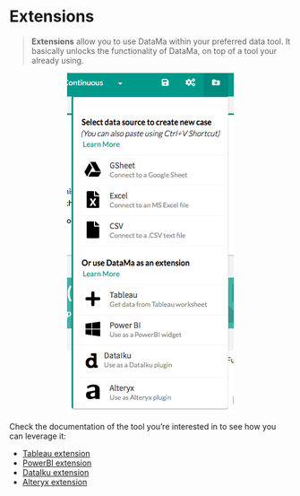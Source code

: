 # Extensions

> **Extensions** allow you to use DataMa within your preferred data tool. It basically unlocks the functionality of DataMa, on top of a tool your already using.

<center><img src="general/admin/create_use_case/extensions/images/extensions.png"/></center>

Check the documentation of the tool you’re interested in to see how you can leverage it:
* [Tableau extension](general/admin/create_use_case/extensions/extension_tableau.md)
* [PowerBI extension](general/admin/create_use_case/extensions/extension_powerBI.md)
* [DataIku extension](general/admin/create_use_case/extensions/extension_DataIku.md)
* [Alteryx extension](general/admin/create_use_case/extensions/extension_Alteryx.md)
